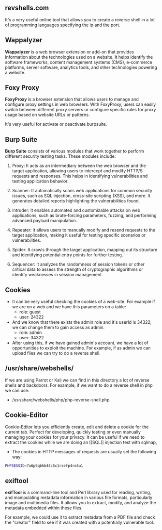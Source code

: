 
## revshells.com
It's a very useful online tool that allows you to create a reverse shell in a lot of programming languages specifying the ip and the port.

## Wappalyzer
**Wappalyzer** is a web browser extension or add-on that provides information about the technologies used on a website. It helps identify the software frameworks, content management systems (CMS), e-commerce platforms, server software, analytics tools, and other technologies powering a website.

## Foxy Proxy
**FoxyProxy** is a browser extension that allows users to manage and configure proxy settings in web browsers. With FoxyProxy, users can easily switch between different proxy servers or configure specific rules for proxy usage based on website URLs or patterns.

It's very useful for activate or deactivate burpsuite.

## Burp Suite
**Burp Suite** consists of various modules that work together to perform different security testing tasks. These modules include:

1. Proxy: It acts as an intermediary between the web browser and the target application, allowing users to intercept and modify HTTP/S requests and responses. This helps in identifying vulnerabilities and testing application behavior.
    
2. Scanner: It automatically scans web applications for common security issues, such as SQL injection, cross-site scripting (XSS), and more. It generates detailed reports highlighting the vulnerabilities found.
    
3. Intruder: It enables automated and customizable attacks on web applications, such as brute-forcing parameters, fuzzing, and performing advanced payload manipulation.
    
4. Repeater: It allows users to manually modify and resend requests to the target application, making it useful for testing specific scenarios or vulnerabilities.
    
5. Spider: It crawls through the target application, mapping out its structure and identifying potential entry points for further testing.
    
6. Sequencer: It analyzes the randomness of session tokens or other critical data to assess the strength of cryptographic algorithms or identify weaknesses in session management.

## Cookies
- It can be very useful checking the cookies of a web-site. For example if we are on a web and we have this parameters on a table:
	- role: guest
	- user: 24322
- And we know that there exists the admin role and it's userId is 34322, we can change them to gain access as admin.
	- role: admin
	- user: 34322
- After using this, if we have gained admin's account, we have a lot of opportunities to exploit the machine. For example, if as admin we can upload files we can try to do a reverse shell.
## /usr/share/webshells/
If we are using Parrot or Kali we can find in this directory a lot of reverse shells and backdoors.
For example, if we want to do a reverse shell in php we can use:
- /usr/share/webshells/php/php-reverse-shell.php

## Cookie-Editor
Cookie-Editor lets you efficiently create, edit and delete a cookie for the current tab. Perfect for developing, quickly testing or even manually managing your cookies for your privacy.
It can be useful if we need to extract the cookies while we are doing an [[SQL]] injection test with sqlmap,
- The cookies in HTTP messages of requests are usually set the following way:  
```bash
PHPSESSID=7u6p9qbhb44c5c1rsefp4ro8u1
```

## exiftool
**exifTool** is a command-line tool and Perl library used for reading, writing, and manipulating metadata information in various file formats, particularly image and multimedia files. It allows you to extract, modify, and analyze the metadata embedded within these files.

For example, we could use it to extract metadata from a PDF file and check the "creator" field to see if it was created with a potentially vulnerable tool.